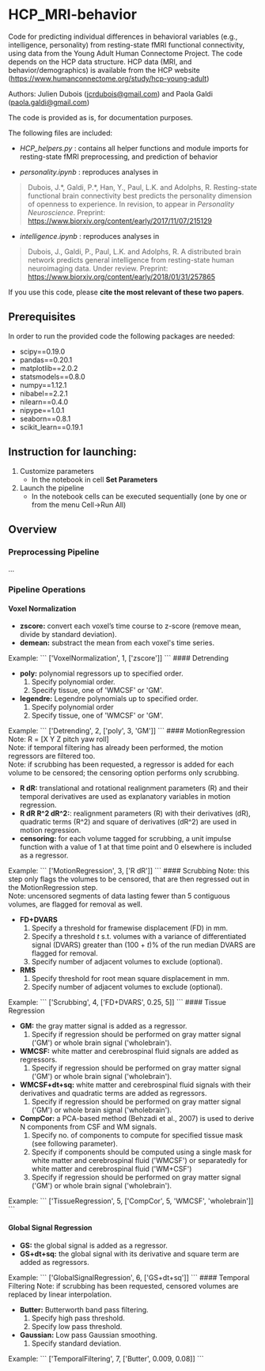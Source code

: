 # HCP_MRI-behavior
Code for predicting individual differences in behavioral variables (e.g., intelligence, personality) from resting-state fMRI functional connectivity, using data from the Young Adult Human Connectome Project. The code depends on the HCP data structure. HCP data (MRI, and behavior/demographics) is available from the HCP website (https://www.humanconnectome.org/study/hcp-young-adult)

Authors: Julien Dubois (jcrdubois@gmail.com) and Paola Galdi (paola.galdi@gmail.com)

The code is provided as is, for documentation purposes. 

The following files are included:

  * *HCP_helpers.py* : contains all helper functions and module imports for resting-state fMRI preprocessing, and prediction of behavior

  * *personality.ipynb* : reproduces analyses in 
  > Dubois, J.\*, Galdi, P.\*, Han, Y., Paul, L.K. and Adolphs, R. Resting-state functional brain connectivity best predicts the personality dimension of openness to experience. In revision, to appear in *Personality Neuroscience*. Preprint: https://www.biorxiv.org/content/early/2017/11/07/215129

  * *intelligence.ipynb* : reproduces analyses in 
  > Dubois, J., Galdi, P., Paul, L.K. and Adolphs, R. A distributed brain network predicts general intelligence from resting-state human neuroimaging data. Under review. Preprint: https://www.biorxiv.org/content/early/2018/01/31/257865


If you use this code, please **cite the most relevant of these two papers**. 

## Prerequisites

In order to run the provided code the following packages are needed:

- scipy==0.19.0
- pandas==0.20.1
- matplotlib==2.0.2
- statsmodels==0.8.0
- numpy==1.12.1
- nibabel==2.2.1
- nilearn==0.4.0
- nipype==1.0.1
- seaborn==0.8.1
- scikit_learn==0.19.1

## Instruction for launching:
<ol>
<li> Customize parameters
<ul>
<li> In the notebook in cell <b>Set Parameters</b>
</ul>
<li> Launch the pipeline
<ul>
<li> In the notebook cells can be executed sequentially (one by one or from the menu Cell->Run All)
</ul>
</ol>

## Overview

### Preprocessing Pipeline
...

### Pipeline Operations

#### Voxel Normalization
<ul>
  <li> <b>zscore:</b> convert each voxel’s time course to z-score (remove mean, divide by standard deviation).
  <li> <b>demean:</b> substract the mean from each voxel's time series.
</ul>
Example:
```
 ['VoxelNormalization',      1, ['zscore']]
```
#### Detrending
  <ul>
    <li> <b>poly:</b> polynomial regressors up to specified order.
	<ol><li>Specify polynomial order.</li>
	<li>Specify tissue, one of 'WMCSF' or 'GM'.</li> </li></ol>
    <li> <b>legendre:</b> Legendre polynomials up to specified order.
	<ol><li>Specify polynomial order 
	<li>Specify tissue, one of 'WMCSF' or 'GM'.</ol>
  </ul>
Example:
```
 ['Detrending',      2, ['poly', 3, 'GM']]
```
#### MotionRegression 
Note: R = [X Y Z pitch yaw roll]<br>
Note: if temporal filtering has already been performed, the motion regressors are filtered too. <br>
Note: if scrubbing has been requested, a regressor is added for each volume to be censored; the censoring option performs only scrubbing.
  <ul> 
  <li> <b>R dR:</b> translational and rotational realignment parameters (R) and their temporal derivatives are used as explanatory variables in motion regression.
  <li> <b>R dR R^2 dR^2:</b>: realignment parameters (R) with their derivatives (dR), quadratic terms (R^2) and square of derivatives (dR^2) are used in motion regression.
  <li> <b>censoring:</b> for each volume tagged for scrubbing, a unit impulse function  with a value of 1 at that time point and 0 elsewhere is included as a regressor.
  </ul>
Example:
```
 ['MotionRegression',      3, ['R dR']]
```
#### Scrubbing
Note: this step only flags the volumes to be censored, that are then regressed out in the MotionRegression step.<br>
Note: uncensored segments of data lasting fewer than 5 contiguous volumes, are flagged for removal as well.
  <ul>
  <li> <b>FD+DVARS</b>
<ol><li> Specify a threshold for framewise displacement (FD) in mm.
<li> Specify a threshold <i>t</i> s.t. volumes with a variance of differentiated signal (DVARS) greater than (100 + <i>t</i>)% of the run median DVARS are flagged for removal.
<li> Specify number of adjacent volumes to exclude (optional).
</ol>
  <li> <b>RMS</b>
<ol> <li> Specify threshold for root mean square displacement in mm.
<li> Specify number of adjacent volumes to exclude (optional).
</ol>
  </ul>
Example:
```
 ['Scrubbing',      4, ['FD+DVARS', 0.25, 5]]
```
#### Tissue Regression 
  <ul>
  <li> <b>GM:</b> the gray matter signal is added as a regressor.
	<ol><li>Specify if regression should be performed on gray matter signal ('GM') or whole brain signal ('wholebrain').</ol>
  <li> <b>WMCSF:</b> white matter and cerebrospinal fluid signals are added as regressors.
	<ol><li>Specify if regression should be performed on gray matter signal ('GM') or whole brain signal ('wholebrain').</ol>
  <li> <b>WMCSF+dt+sq:</b> white matter and cerebrospinal fluid signals with their derivatives and quadratic terms are added as regressors.
	<ol><li>Specify if regression should be performed on gray matter signal ('GM') or whole brain signal ('wholebrain').</ol>
  <li> <b>CompCor:</b> a PCA-based method (Behzadi et al., 2007) is used to derive N components from CSF and WM signals.
	<ol><li>Specify no. of components to compute for specified tissue mask (see following parameter).
	<li> Specify if components should be computed using a single mask for white matter and cerebrospinal fluid ('WMCSF') or separatedly for white matter and cerebrospinal fluid ('WM+CSF')
	<li>Specify if regression should be performed on gray matter signal ('GM') or whole brain signal ('wholebrain').
	</ol>
  </ul>
Example:
```
['TissueRegression',        5, ['CompCor', 5, 'WMCSF', 'wholebrain']]
```

#### Global Signal Regression
<ul>
<li> <b>GS:</b> the global signal is added as a regressor.
<li> <b>GS+dt+sq:</b> the global signal with its derivative and square term are added as regressors.
</ul>
Example:
```
 ['GlobalSignalRegression',      6, ['GS+dt+sq']]
```
#### Temporal Filtering
Note: if scrubbing has been requested, censored volumes are replaced by linear interpolation.
  <ul>
  <li> <b>Butter:</b> Butterworth band pass filtering.
<ol><li>Specify high pass threshold.
<li> Specify low pass threshold. </ol>
  <li> <b>Gaussian:</b> Low pass Gaussian smoothing.
	<ol><li>Specify standard deviation.</ol>
  </ul>
Example:
```
 ['TemporalFiltering',       7, ['Butter', 0.009, 0.08]]
```








